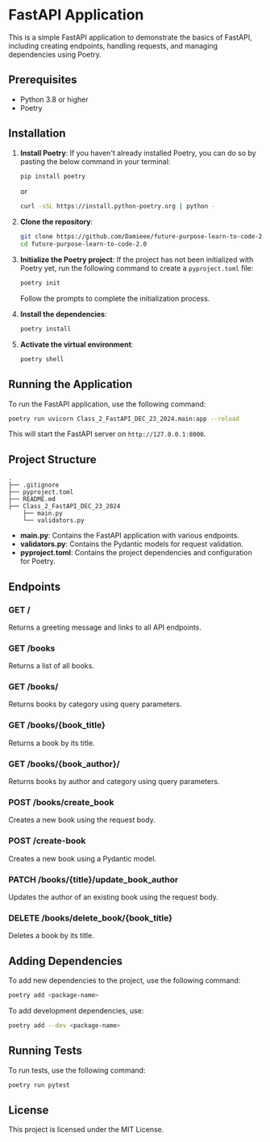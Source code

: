 # FastAPI Application

This is a simple FastAPI application to demonstrate the basics of FastAPI, including creating endpoints, handling requests, and managing dependencies using Poetry.

## Prerequisites

- Python 3.8 or higher
- Poetry

## Installation

1. **Install Poetry**: If you haven't already installed Poetry, you can do so by pasting the below command in your terminal:
   ```sh
   pip install poetry
   ```
   or 

   ```sh
   curl -sSL https://install.python-poetry.org | python -
   ```


2. **Clone the repository**:
   ```sh
   git clone https://github.com/Damieee/future-purpose-learn-to-code-2.0.git
   cd future-purpose-learn-to-code-2.0
   ```

3. **Initialize the Poetry project**: If the project has not been initialized with Poetry yet, run the following command to create a `pyproject.toml` file:
   ```sh
   poetry init
   ```
   Follow the prompts to complete the initialization process.

4. **Install the dependencies**:
   ```sh
   poetry install
   ```

5. **Activate the virtual environment**:
   ```sh
   poetry shell
   ```

## Running the Application

To run the FastAPI application, use the following command:
```sh
poetry run uvicorn Class_2_FastAPI_DEC_23_2024.main:app --reload
```

This will start the FastAPI server on `http://127.0.0.1:8000`.

## Project Structure

```
.
├── .gitignore
├── pyproject.toml
├── README.md
├── Class_2_FastAPI_DEC_23_2024
    ├── main.py
    └── validators.py
```

- **main.py**: Contains the FastAPI application with various endpoints.
- **validators.py**: Contains the Pydantic models for request validation.
- **pyproject.toml**: Contains the project dependencies and configuration for Poetry.

## Endpoints

### GET /
Returns a greeting message and links to all API endpoints.

### GET /books
Returns a list of all books.

### GET /books/
Returns books by category using query parameters.

### GET /books/{book_title}
Returns a book by its title.

### GET /books/{book_author}/
Returns books by author and category using query parameters.

### POST /books/create_book
Creates a new book using the request body.

### POST /create-book
Creates a new book using a Pydantic model.

### PATCH /books/{title}/update_book_author
Updates the author of an existing book using the request body.

### DELETE /books/delete_book/{book_title}
Deletes a book by its title.

## Adding Dependencies

To add new dependencies to the project, use the following command:
```sh
poetry add <package-name>
```

To add development dependencies, use:
```sh
poetry add --dev <package-name>
```

## Running Tests

To run tests, use the following command:
```sh
poetry run pytest
```

## License

This project is licensed under the MIT License.
